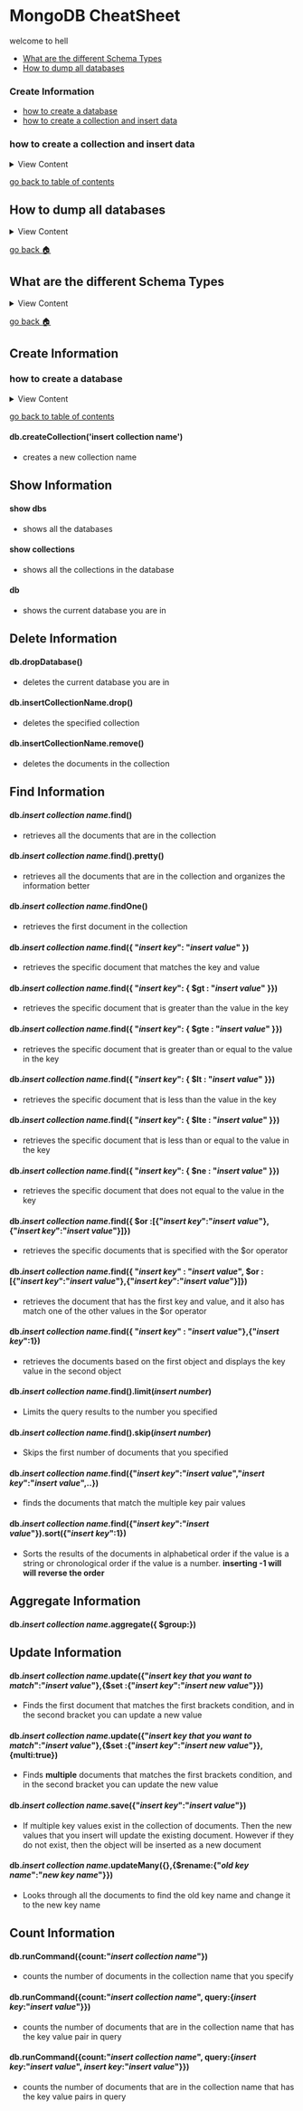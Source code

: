 # MongoDB CheatSheet

welcome to hell

- [What are the different Schema Types][schema-types]
- [How to dump all databases][dump-all]


### Create Information

- [how to create a database][create-db]
- [how to create a collection and insert data][create-col-ins]

[create-col-ins]:#how-create-a-collection-and-insert-data
[create-db]:#how-to-create-a-database
[dump-all]:#How-to-dump-all-databases
[home]:#MongoDB-and-Mongoose-Cheatsheet
[schema-types]:#what-are-the-different-schema-types

### how to create a collection and insert data

<details>
<summary>
View Content
</summary>


```
db.insertCollectionName.insert()
```


</details>

[go back to table of contents][home]

## How to dump all databases

<details>
<summary>
View Content
</summary>

:link: **Reference**

-[tutorialspoint](https://www.tutorialspoint.com/mongodb/mongodb_create_backup.htm)
  
  ```
 // In the command line enter this
  
  mongodump  --host 127.0.0.1 --port 27017 -o ./data-backups/mongodb/
  
  ```

</details>

[go back :house:][home]

## What are the different Schema Types

<details>
<summary>
View Content
</summary>

:link: **Reference**

-[mongoosejs](https://mongoosejs.com/docs/schematypes.html)
  
  |Type | Description|
  |-|-|
  |String | [Self Explanatory](https://mongoosejs.com/docs/schematypes.html#strings)|
  |Number | [Self Explanatory](https://mongoosejs.com/docs/schematypes.html#numbers)|
  |Date | [Self Explanatory](https://mongoosejs.com/docs/schematypes.html#dates)|
  |Buffer | [Not Sure](https://mongoosejs.com/docs/schematypes.html#buffers)|
  |Mixed | ["anything goes" SchemaType](https://mongoosejs.com/docs/schematypes.html#mixed)|
  |ObjectId | [is a special type typically used for unique identifiers](https://mongoosejs.com/docs/schematypes.html#objectids)|
  |Boolean | [Self Explanatory](https://mongoosejs.com/docs/schematypes.html#booleans)|
  |Array | [Self Explanatory](https://mongoosejs.com/docs/schematypes.html#arrays)|
  |Decimal128 | [Used for declaring paths in your schema that should be 128-bit decimal floating points](https://mongoosejs.com/docs/api.html#mongoose_Mongoose-Decimal128)|
  |Map | [ maps are how you create a nested document with arbitrary keys](https://mongoosejs.com/docs/schematypes.html#maps)|
  |Schema | [declares a path as another schema](https://mongoosejs.com/docs/schematypes.html#schemas)|


</details>

[go back :house:][home]


## Create Information


### how to create a database

<details>
<summary>
View Content
</summary>

```
use *insert database name*
```

</details>

[go back to table of contents][home]




#### db.createCollection('insert collection name')
- creates a new collection name


## Show Information

#### show dbs
- shows all the databases

#### show collections
- shows all the collections in the database

#### db
- shows the current database you are in

## Delete Information

#### db.dropDatabase()
- deletes the current database you are in

#### db.insertCollectionName.drop()
- deletes the specified collection

#### db.insertCollectionName.remove()
- deletes the documents in the collection

## Find Information

#### db.*insert collection name*.find()
- retrieves all the documents that are in the collection

#### db.*insert collection name*.find().pretty()
- retrieves all the documents that are in the collection and organizes the information better

#### db.*insert collection name*.findOne()
- retrieves the first document in the collection

#### db.*insert collection name*.find({ "*insert key*": "*insert value*" })
- retrieves the specific document that matches the key and value

#### db.*insert collection name*.find({ "*insert key*": { $gt : "*insert value*" }})
- retrieves the specific document that is greater than the value in the key

#### db.*insert collection name*.find({ "*insert key*": { $gte : "*insert value*" }})
- retrieves the specific document that is greater than or equal to the value in the key

#### db.*insert collection name*.find({ "*insert key*": { $lt : "*insert value*" }})
- retrieves the specific document that is less than the value in the key

#### db.*insert collection name*.find({ "*insert key*": { $lte : "*insert value*" }})
- retrieves the specific document that is less than or equal to the value in the key

#### db.*insert collection name*.find({ "*insert key*": { $ne : "*insert value*" }})
- retrieves the specific document that does not equal to the value in the key

#### db.*insert collection name*.find({ $or :[{"*insert key*":"*insert value*"},{"*insert key*":"*insert value*"}]})
- retrieves the specific documents that is specified with the $or operator

#### db.*insert collection name*.find({ "*insert key*" : "*insert value*", $or :[{"*insert key*":"*insert value*"},{"*insert key*":"*insert value*"}]})
- retrieves the document that has the first key and value, and it also has match one of the other values in the $or operator

#### db.*insert collection name*.find({ "*insert key*" : "*insert value*"},{"*insert key*":1})
- retrieves the documents based on the first object and displays the key value in the second object

#### db.*insert collection name*.find().limit(*insert number*)
- Limits the query results to the number you specified

#### db.*insert collection name*.find().skip(*insert number*)
- Skips the first number of documents that you specified

#### db.*insert collection name*.find({"*insert key*":"*insert value*","*insert key*":"*insert value*",..})
- finds the documents that match the multiple key pair values

#### db.*insert collection name*.find({"*insert key*":"*insert value*"}).sort({"*insert key*":1})
- Sorts the results of the documents in alphabetical order if the value is a string or chronological order if the value is a number. **inserting -1 will will reverse the order**

## Aggregate Information

#### db.*insert collection name*.aggregate({ $group:})

## Update Information

#### db.*insert collection name*.update({"*insert key that you want to match*":"*insert value*"},{$set :{"*insert key*":"*insert new value*"}})
- Finds the first document that matches the first brackets condition, and in the second bracket you can update a new value

#### db.*insert collection name*.update({"*insert key that you want to match*":"*insert value*"},{$set :{"*insert key*":"*insert new value*"}},{multi:true})
- Finds **multiple** documents that matches the first brackets condition, and in the second bracket you can update the new value

#### db.*insert collection name*.save({"*insert key*":"*insert value*"})
- If multiple key values exist in the collection of documents. Then the new values that you insert will update the existing document. However if they do not exist, then the object will be inserted as a new document

#### db.*insert collection name*.updateMany({},{$rename:{"*old key name*":"*new key name*"}})
- Looks through all the documents to find the old key name and change it to the new key name

## Count Information

#### db.runCommand({count:"*insert collection name*"})
- counts the number of documents in the collection name that you specify

#### db.runCommand({count:"*insert collection name*", query:{*insert key*:"*insert value*"}})
- counts the number of documents that are in the collection name that has the key value pair in query

#### db.runCommand({count:"*insert collection name*", query:{*insert key*:"*insert value*", *insert key*:"*insert value*"}})
- counts the number of documents that are in the collection name that has the key value pairs in query
